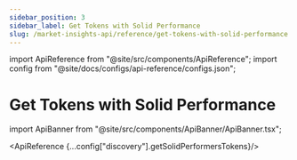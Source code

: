 ```yaml
---
sidebar_position: 3
sidebar_label: Get Tokens with Solid Performance
slug: /market-insights-api/reference/get-tokens-with-solid-performance
---
```


import ApiReference from "@site/src/components/ApiReference";
import config from "@site/docs/configs/api-reference/configs.json";

# Get Tokens with Solid Performance

import ApiBanner from "@site/src/components/ApiBanner/ApiBanner.tsx";

<ApiBanner />

<ApiReference {...config["discovery"].getSolidPerformersTokens}/>
